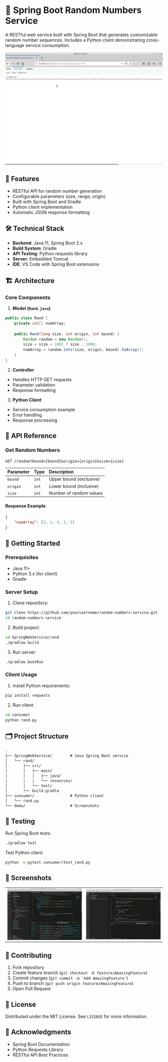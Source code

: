 # 🎲 Spring Boot Random Numbers Service

A RESTful web service built with Spring Boot that generates customizable random number sequences. Includes a Python client demonstrating cross-language service consumption.

![Random Numbers Demo](demo/1_random_numbers_raw_data.jpg)

## 🚀 Features

- RESTful API for random number generation
- Configurable parameters (size, range, origin)
- Built with Spring Boot and Gradle
- Python client implementation
- Automatic JSON response formatting

## 🛠️ Technical Stack

- **Backend**: Java 11, Spring Boot 2.x
- **Build System**: Gradle
- **API Testing**: Python requests library
- **Server**: Embedded Tomcat
- **IDE**: VS Code with Spring Boot extensions

## 🏗️ Architecture

### Core Components

1. **Model (`Rand.java`)**
```java
public class Rand {
    private int[] numArray;
    
    public Rand(long size, int origin, int bound) {
        Random random = new Random();
        size = size < 1001 ? size : 1000;
        numArray = random.ints(size, origin, bound).toArray();
    }
}
```

2. **Controller**
- Handles HTTP GET requests
- Parameter validation
- Response formatting

3. **Python Client**
- Service consumption example
- Error handling
- Response processing

## 📝 API Reference

### Get Random Numbers
```http
GET /random?bound={bound}&origin={origin}&size={size}
```

| Parameter | Type | Description |
| :--- | :--- | :--- |
| `bound` | `int` | Upper bound (exclusive) |
| `origin` | `int` | Lower bound (inclusive) |
| `size` | `int` | Number of random values |

#### Response Example
```json
{
    "numArray": [3, 1, 4, 1, 5]
}
```

## 🚦 Getting Started

### Prerequisites
- Java 11+
- Python 3.x (for client)
- Gradle

### Server Setup
1. Clone repository:
```bash
git clone https://github.com/yourusername/random-numbers-service.git
cd random-numbers-service
```

2. Build project:
```bash
cd SpringWebService/rand
./gradlew build
```

3. Run server:
```bash
./gradlew bootRun
```

### Client Usage
1. Install Python requirements:
```bash
pip install requests
```

2. Run client:
```bash
cd consumer
python rand.py
```

## 🗂️ Project Structure
```
.
├── SpringWebService/        # Java Spring Boot service
│   └── rand/
│       ├── src/
│       │   ├── main/
│       │   │   ├── java/
│       │   │   └── resources/
│       │   └── test/
│       └── build.gradle
├── consumer/                # Python client
│   └── rand.py
└── demo/                    # Screenshots
```

## 🧪 Testing

Run Spring Boot tests:
```bash
./gradlew test
```

Test Python client:
```bash
python -m pytest consumer/test_rand.py
```

## 📸 Screenshots

<table>
  <tr>
    <td><img src="demo/2_tomcat_server_started.jpg" alt="Server Running"/></td>
    <td><img src="demo/3_python_app_consumes_spring_web_service.jpg" alt="Client Demo"/></td>
  </tr>
</table>

## 🤝 Contributing

1. Fork repository
2. Create feature branch (`git checkout -b feature/AmazingFeature`)
3. Commit changes (`git commit -m 'Add AmazingFeature'`)
4. Push to branch (`git push origin feature/AmazingFeature`)
5. Open Pull Request

## 📄 License

Distributed under the MIT License. See `LICENSE` for more information.

## 🙏 Acknowledgments

- Spring Boot Documentation
- Python Requests Library
- RESTful API Best Practices
